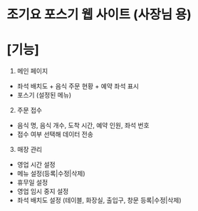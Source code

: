 # 조기요 포스기 웹 사이트 (사장님 용)

# [기능]

1. 메인 페이지
- 좌석 배치도 + 음식 주문 현황 + 예약 좌석 표시
- 포스기 (설정된 메뉴)

2. 주문 접수
- 음식 명, 음식 개수, 도착 시간, 예약 인원, 좌석 번호
- 접수 여부 선택해 데이터 전송

3. 매장 관리
- 영업 시간 설정
- 메뉴 설정(등록|수정|삭제)
- 휴무일 설정
- 영업 임시 중지 설정
- 좌석 배치도 설정 (테이블, 화장실, 출입구, 창문 등록|수정|삭제)
